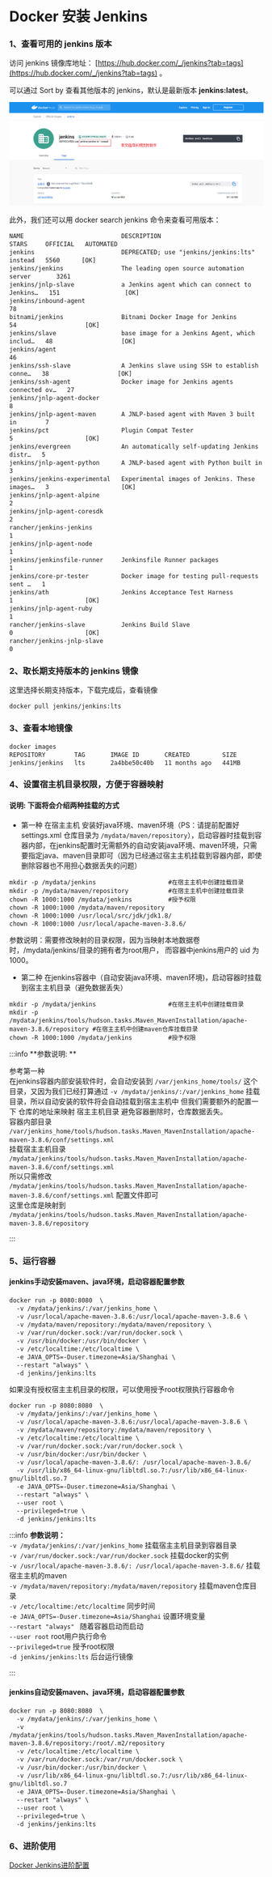 # Docker 安装 Jenkins

### 1、查看可用的 jenkins 版本

访问 jenkins 镜像库地址： [https://hub.docker.com/_/jenkins?tab=tags](https://hub.docker.com/_/jenkins?tab=tags) 。

可以通过 Sort by 查看其他版本的 jenkins，默认是最新版本 **jenkins:latest**。

![](../assets/install/jenkins_1.png)

此外，我们还可以用 docker search jenkins 命令来查看可用版本：

```shell
NAME                           DESCRIPTION                                     STARS     OFFICIAL   AUTOMATED
jenkins                        DEPRECATED; use "jenkins/jenkins:lts" instead   5560      [OK]
jenkins/jenkins                The leading open source automation server       3261
jenkins/jnlp-slave             a Jenkins agent which can connect to Jenkins…   151                  [OK]
jenkins/inbound-agent                                                          78
bitnami/jenkins                Bitnami Docker Image for Jenkins                54                   [OK]
jenkins/slave                  base image for a Jenkins Agent, which includ…   48                   [OK]
jenkins/agent                                                                  46
jenkins/ssh-slave              A Jenkins slave using SSH to establish conne…   38                   [OK]
jenkins/ssh-agent              Docker image for Jenkins agents connected ov…   27
jenkins/jnlp-agent-docker                                                      8
jenkins/jnlp-agent-maven       A JNLP-based agent with Maven 3 built in        7
jenkins/pct                    Plugin Compat Tester                            5                    [OK]
jenkins/evergreen              An automatically self-updating Jenkins distr…   5
jenkins/jnlp-agent-python      A JNLP-based agent with Python built in         3
jenkins/jenkins-experimental   Experimental images of Jenkins. These images…   3                    [OK]
jenkins/jnlp-agent-alpine                                                      2
jenkins/jnlp-agent-coresdk                                                     2
rancher/jenkins-jenkins                                                        1
jenkins/jnlp-agent-node                                                        1
jenkins/jenkinsfile-runner     Jenkinsfile Runner packages                     1
jenkins/core-pr-tester         Docker image for testing pull-requests sent …   1
jenkins/ath                    Jenkins Acceptance Test Harness                 1                    [OK]
jenkins/jnlp-agent-ruby                                                        1
rancher/jenkins-slave          Jenkins Build Slave                             0                    [OK]
rancher/jenkins-jnlp-slave                                                     0
```

### 2、取长期支持版本的 jenkins 镜像
这里选择长期支持版本，下载完成后，查看镜像

```shell
docker pull jenkins/jenkins:lts
```

### 3、查看本地镜像
```shell
docker images
REPOSITORY        TAG       IMAGE ID       CREATED         SIZE
jenkins/jenkins   lts       2a4bbe50c40b   11 months ago   441MB
```

### 4、设置宿主机目录权限，方便于容器映射
#### 说明: 下面将会介绍两种挂载的方式
+ 第一种 在宿主主机 安装好java环境、maven环境（PS：请提前配置好settings.xml 仓库目录为 `/mydata/maven/repository`），启动容器时挂载到容器内部，在jenkins配置时无需额外的自动安装java环境、maven环境，只需要指定java、maven目录即可（因为已经通过宿主主机挂载到容器内部，即使删除容器也不用担心数据丢失的问题）

```shell
mkdir -p /mydata/jenkins                    #在宿主主机中创建挂载目录
mkdir -p /mydata/maven/repository           #在宿主主机中创建挂载目录
chown -R 1000:1000 /mydata/jenkins          #授予权限
chown -R 1000:1000 /mydata/maven/repository
chown -R 1000:1000 /usr/local/src/jdk/jdk1.8/
chown -R 1000:1000 /usr/local/apache-maven-3.8.6/
```

参数说明：需要修改映射的目录权限，因为当映射本地数据卷时，/mydata/jenkins/目录的拥有者为root用户， 而容器中jenkins用户的 uid 为 1000。

+ 第二种 在jenkins容器中（自动安装java环境、maven环境)，启动容器时挂载到宿主主机目录（避免数据丢失）

```shell
mkdir -p /mydata/jenkins                    #在宿主主机中创建挂载目录
mkdir -p /mydata/jenkins/tools/hudson.tasks.Maven_MavenInstallation/apache-maven-3.8.6/repository #在宿主主机中创建maven仓库挂载目录
chown -R 1000:1000 /mydata/jenkins          #授予权限
```

:::info
**参数说明: **

参考第一种  
在jenkins容器内部安装软件时，会自动安装到 `/var/jenkins_home/tools/` 这个目录，又因为我们已经打算通过 `-v /mydata/jenkins/:/var/jenkins_home` 挂载目录，所以自动安装的软件将会自动挂载到宿主主机中 但我们需要额外的配置一下 仓库的地址来映射 宿主主机目录 避免容器删除时，仓库数据丢失。  
容器内部目录 `/var/jenkins_home/tools/hudson.tasks.Maven_MavenInstallation/apache-maven-3.8.6/conf/settings.xml`  
挂载宿主主机目录 `/mydata/jenkins/tools/hudson.tasks.Maven_MavenInstallation/apache-maven-3.8.6/conf/settings.xml`  
所以只需修改 `/mydata/jenkins/tools/hudson.tasks.Maven_MavenInstallation/apache-maven-3.8.6/conf/settings.xml` 配置文件即可  
这里仓库是映射到 `/mydata/jenkins/tools/hudson.tasks.Maven_MavenInstallation/apache-maven-3.8.6/repository`

:::

### 5、运行容器
#### jenkins手动安装maven、java环境，启动容器配置参数
```shell
docker run -p 8080:8080  \
  -v /mydata/jenkins/:/var/jenkins_home \
  -v /usr/local/apache-maven-3.8.6:/usr/local/apache-maven-3.8.6 \
  -v /mydata/maven/repository:/mydata/maven/repository \
  -v /var/run/docker.sock:/var/run/docker.sock \
  -v /usr/bin/docker:/usr/bin/docker \
  -v /etc/localtime:/etc/localtime \
  -e JAVA_OPTS=-Duser.timezone=Asia/Shanghai \
  --restart "always" \
  -d jenkins/jenkins:lts
```

如果没有授权宿主主机目录的权限，可以使用授予root权限执行容器命令

```shell
docker run -p 8080:8080  \
  -v /mydata/jenkins/:/var/jenkins_home \
  -v /usr/local/apache-maven-3.8.6:/usr/local/apache-maven-3.8.6 \
  -v /mydata/maven/repository:/mydata/maven/repository \
  -v /etc/localtime:/etc/localtime \
  -v /var/run/docker.sock:/var/run/docker.sock \
  -v /usr/bin/docker:/usr/bin/docker \
  -v /usr/local/apache-maven-3.8.6/: /usr/local/apache-maven-3.8.6/
  -v /usr/lib/x86_64-linux-gnu/libltdl.so.7:/usr/lib/x86_64-linux-gnu/libltdl.so.7
  -e JAVA_OPTS=-Duser.timezone=Asia/Shanghai \
  --restart "always" \
  --user root \
  --privileged=true \
  -d jenkins/jenkins:lts
```

:::info
**参数说明：**  
`-v /mydata/jenkins/:/var/jenkins_home` 挂载宿主主机目录到容器目录  
`-v /var/run/docker.sock:/var/run/docker.sock` 挂载docker的实例  
`-v /usr/local/apache-maven-3.8.6/: /usr/local/apache-maven-3.8.6/` 挂载宿主主机的maven  
`-v /mydata/maven/repository:/mydata/maven/repository` 挂载maven仓库目录  
`-v /etc/localtime:/etc/localtime` 同步时间  
`-e JAVA_OPTS=-Duser.timezone=Asia/Shanghai` 设置环境变量  
`--restart "always" ` 随着容器启动而启动  
`--user root` root用户执行命令  
`--privileged=true` 授予root权限  
`-d jenkins/jenkins:lts` 后台运行镜像

:::

#### jenkins自动安装maven、java环境，启动容器配置参数
```shell
docker run -p 8080:8080  \
  -v /mydata/jenkins/:/var/jenkins_home \
  -v /mydata/jenkins/tools/hudson.tasks.Maven_MavenInstallation/apache-maven-3.8.6/repository:/root/.m2/repository
  -v /etc/localtime:/etc/localtime \
  -v /var/run/docker.sock:/var/run/docker.sock \
  -v /usr/bin/docker:/usr/bin/docker \
  -v /usr/lib/x86_64-linux-gnu/libltdl.so.7:/usr/lib/x86_64-linux-gnu/libltdl.so.7
  -e JAVA_OPTS=-Duser.timezone=Asia/Shanghai \
  --restart "always" \
  --user root \
  --privileged=true \
  -d jenkins/jenkins:lts
```

### 6、进阶使用
[Docker Jenkins进阶配置](../advanced/docker-jenkins-advanced.md)

